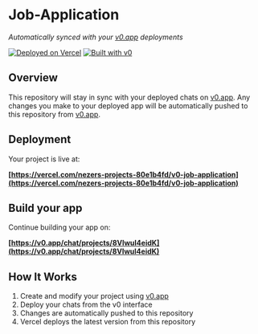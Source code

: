 # Job-Application

*Automatically synced with your [v0.app](https://v0.app) deployments*

[![Deployed on Vercel](https://img.shields.io/badge/Deployed%20on-Vercel-black?style=for-the-badge&logo=vercel)](https://vercel.com/nezers-projects-80e1b4fd/v0-job-application)
[![Built with v0](https://img.shields.io/badge/Built%20with-v0.app-black?style=for-the-badge)](https://v0.app/chat/projects/8VIwul4eidK)

## Overview

This repository will stay in sync with your deployed chats on [v0.app](https://v0.app).
Any changes you make to your deployed app will be automatically pushed to this repository from [v0.app](https://v0.app).

## Deployment

Your project is live at:

**[https://vercel.com/nezers-projects-80e1b4fd/v0-job-application](https://vercel.com/nezers-projects-80e1b4fd/v0-job-application)**

## Build your app

Continue building your app on:

**[https://v0.app/chat/projects/8VIwul4eidK](https://v0.app/chat/projects/8VIwul4eidK)**

## How It Works

1. Create and modify your project using [v0.app](https://v0.app)
2. Deploy your chats from the v0 interface
3. Changes are automatically pushed to this repository
4. Vercel deploys the latest version from this repository
